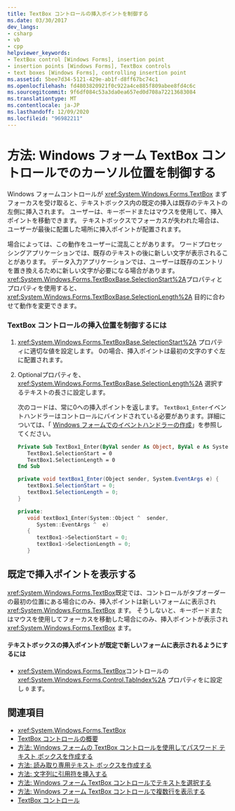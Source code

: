 ```yaml
---
title: TextBox コントロールの挿入ポイントを制御する
ms.date: 03/30/2017
dev_langs:
- csharp
- vb
- cpp
helpviewer_keywords:
- TextBox control [Windows Forms], insertion point
- insertion points [Windows Forms], TextBox controls
- text boxes [Windows Forms], controlling insertion point
ms.assetid: 5bee7d34-5121-429e-ab1f-d8ff67bc74c1
ms.openlocfilehash: fd4803820921f0c922a4ce885f809abee8fd4c6c
ms.sourcegitcommit: 9f6df084c53a3da0ea657ed0d708a72213683084
ms.translationtype: MT
ms.contentlocale: ja-JP
ms.lasthandoff: 12/09/2020
ms.locfileid: "96982211"
---
```

# <a name="how-to-control-the-insertion-point-in-a-windows-forms-textbox-control"></a>方法: Windows フォーム TextBox コントロールでのカーソル位置を制御する
Windows フォームコントロールが <xref:System.Windows.Forms.TextBox> まずフォーカスを受け取ると、テキストボックス内の既定の挿入は既存のテキストの左側に挿入されます。 ユーザーは、キーボードまたはマウスを使用して、挿入ポイントを移動できます。 テキストボックスでフォーカスが失われた場合は、ユーザーが最後に配置した場所に挿入ポイントが配置されます。  
  
 場合によっては、この動作をユーザーに混乱ことがあります。 ワードプロセッシングアプリケーションでは、既存のテキストの後に新しい文字が表示されることがあります。 データ入力アプリケーションでは、ユーザーは既存のエントリを置き換えるために新しい文字が必要になる場合があります。 <xref:System.Windows.Forms.TextBoxBase.SelectionStart%2A>プロパティとプロパティを使用すると、 <xref:System.Windows.Forms.TextBoxBase.SelectionLength%2A> 目的に合わせて動作を変更できます。  
  
### <a name="to-control-the-insertion-point-in-a-textbox-control"></a>TextBox コントロールの挿入位置を制御するには  
  
1. <xref:System.Windows.Forms.TextBoxBase.SelectionStart%2A> プロパティに適切な値を設定します。 0の場合、挿入ポイントは最初の文字のすぐ左に配置されます。  
  
2. Optionalプロパティを、 <xref:System.Windows.Forms.TextBoxBase.SelectionLength%2A> 選択するテキストの長さに設定します。  
  
     次のコードは、常に0への挿入ポイントを返します。 `TextBox1_Enter`イベントハンドラーはコントロールにバインドされている必要があります。詳細については、「 [Windows フォームでのイベントハンドラーの作成](../creating-event-handlers-in-windows-forms.md)」を参照してください。  
  
    ```vb  
    Private Sub TextBox1_Enter(ByVal sender As Object, ByVal e As System.EventArgs) Handles TextBox1.Enter  
       TextBox1.SelectionStart = 0  
       TextBox1.SelectionLength = 0  
    End Sub  
    ```  
  
    ```csharp  
    private void textBox1_Enter(Object sender, System.EventArgs e) {  
       textBox1.SelectionStart = 0;  
       textBox1.SelectionLength = 0;  
    }  
    ```  
  
    ```cpp  
    private:  
       void textBox1_Enter(System::Object ^  sender,  
          System::EventArgs ^  e)  
       {  
          textBox1->SelectionStart = 0;  
          textBox1->SelectionLength = 0;  
       }  
    ```  
  
## <a name="making-the-insertion-point-visible-by-default"></a>既定で挿入ポイントを表示する  
 <xref:System.Windows.Forms.TextBox>既定では、コントロールがタブオーダーの最初の位置にある場合にのみ、挿入ポイントは新しいフォームに表示され <xref:System.Windows.Forms.TextBox> ます。 そうしないと、キーボードまたはマウスを使用してフォーカスを移動した場合にのみ、挿入ポイントが表示され <xref:System.Windows.Forms.TextBox> ます。  
  
#### <a name="to-make-the-text-box-insertion-point-visible-by-default-on-a-new-form"></a>テキストボックスの挿入ポイントが既定で新しいフォームに表示されるようにするには  
  
- <xref:System.Windows.Forms.TextBox>コントロールの <xref:System.Windows.Forms.Control.TabIndex%2A> プロパティをに設定し `0` ます。  
  
## <a name="see-also"></a>関連項目

- <xref:System.Windows.Forms.TextBox>
- [TextBox コントロールの概要](textbox-control-overview-windows-forms.md)
- [方法: Windows フォームの TextBox コントロールを使用してパスワード テキスト ボックスを作成する](how-to-create-a-password-text-box-with-the-windows-forms-textbox-control.md)
- [方法: 読み取り専用テキスト ボックスを作成する](how-to-create-a-read-only-text-box-windows-forms.md)
- [方法: 文字列に引用符を挿入する](how-to-put-quotation-marks-in-a-string-windows-forms.md)
- [方法: Windows フォーム TextBox コントロールでテキストを選択する](how-to-select-text-in-the-windows-forms-textbox-control.md)
- [方法: Windows フォーム TextBox コントロールで複数行を表示する](how-to-view-multiple-lines-in-the-windows-forms-textbox-control.md)
- [TextBox コントロール](textbox-control-windows-forms.md)
